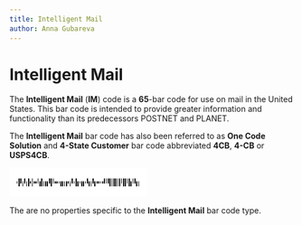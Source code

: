 ```yaml
---
title: Intelligent Mail
author: Anna Gubareva
---
```

# Intelligent Mail

The **Intelligent Mail** (**IM**) code is a **65**-bar code for use on mail in the United States. This bar code is intended to provide greater information and functionality than its predecessors POSTNET and PLANET.

The **Intelligent Mail** bar code has also been referred to as **One Code Solution** and **4-State Customer** bar code abbreviated **4CB**, **4-CB** or **USPS4CB**.

![](../../../../../images/eurd-win-bar-code-intelligent-mail.png)

The are no properties specific to the **Intelligent Mail** bar code type.